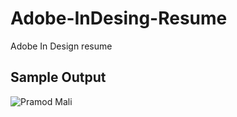 # Adobe-InDesing-Resume

Adobe In Design resume

## Sample Output

![Pramod Mali](https://user-images.githubusercontent.com/13375870/57119585-01397280-6d89-11e9-89b8-66ec985b28f9.png)
